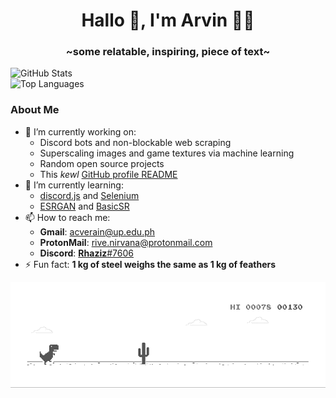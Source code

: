 <h1 align="center">Hallo 👋, I'm Arvin 👨‍💻</h1>
<h3 align="center">~some relatable, inspiring, piece of text~</h3>

<div>
  <div>
    <img src="https://github-readme-stats.rivenirvana.vercel.app/api?username=rivenirvana&count_private=true&show_icons=true&theme=tokyonight" alt="GitHub Stats" />
  </div>
  <div>
    <img src="https://github-readme-stats.rivenirvana.vercel.app/api/top-langs?username=rivenirvana&layout=compact&theme=tokyonight" alt="Top Languages" />
  </div>
</div>

### About Me

- 🔭 I’m currently working on:
  - Discord bots and non-blockable web scraping
  - Superscaling images and game textures via machine learning
  - Random open source projects
  - This _kewl_ [GitHub profile README](https://docs.github.com/en/github/setting-up-and-managing-your-github-profile/managing-your-profile-readme)
- 🌱 I’m currently learning:
  - [discord.js](https://discord.js.org/) and [Selenium](https://www.selenium.dev/)
  - [ESRGAN](https://github.com/xinntao/ESRGAN) and [BasicSR](https://github.com/xinntao/BasicSR)
- 📫 How to reach me:
  - **Gmail**: [acverain@up.edu.ph](mailto:acverain@up.edu.ph)
  - **ProtonMail**: [rive.nirvana@protonmail.com](mailto:rive.nirvana@protonmail.com)
  - **Discord**: [**Rhaziz**#7606](https://discordapp.com/users/524919078473826324)
- ⚡ Fun fact: **1 kg of steel weighs the same as 1 kg of feathers**

![dino](https://github.com/rivenirvana/rivenirvana/raw/master/img/dino.gif)

<!--
**rivenirvana/rivenirvana** is a ✨ _special_ ✨ repository because its `README.md` (this file) appears on your GitHub profile.

Here are some ideas to get you started:

- 🔭 I’m currently working on ...
- 🌱 I’m currently learning ...
- 👯 I’m looking to collaborate on ...
- 🤔 I’m looking for help with ...
- 💬 Ask me about ...
- 📫 How to reach me: ...
- 😄 Pronouns: ...
- ⚡ Fun fact: ...
-->
